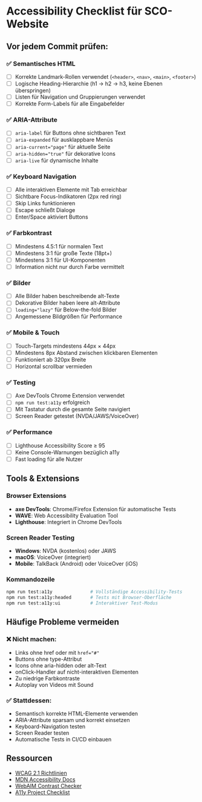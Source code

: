 # Accessibility Checklist für SCO-Website

## Vor jedem Commit prüfen:

### ✅ Semantisches HTML
- [ ] Korrekte Landmark-Rollen verwendet (`<header>`, `<nav>`, `<main>`, `<footer>`)
- [ ] Logische Heading-Hierarchie (h1 → h2 → h3, keine Ebenen überspringen)
- [ ] Listen für Navigation und Gruppierungen verwendet
- [ ] Korrekte Form-Labels für alle Eingabefelder

### ✅ ARIA-Attribute
- [ ] `aria-label` für Buttons ohne sichtbaren Text
- [ ] `aria-expanded` für ausklappbare Menüs
- [ ] `aria-current="page"` für aktuelle Seite
- [ ] `aria-hidden="true"` für dekorative Icons
- [ ] `aria-live` für dynamische Inhalte

### ✅ Keyboard Navigation
- [ ] Alle interaktiven Elemente mit Tab erreichbar
- [ ] Sichtbare Focus-Indikatoren (2px red ring)
- [ ] Skip Links funktionieren
- [ ] Escape schließt Dialoge
- [ ] Enter/Space aktiviert Buttons

### ✅ Farbkontrast
- [ ] Mindestens 4.5:1 für normalen Text
- [ ] Mindestens 3:1 für große Texte (18pt+)
- [ ] Mindestens 3:1 für UI-Komponenten
- [ ] Information nicht nur durch Farbe vermittelt

### ✅ Bilder
- [ ] Alle Bilder haben beschreibende alt-Texte
- [ ] Dekorative Bilder haben leere alt-Attribute
- [ ] `loading="lazy"` für Below-the-fold Bilder
- [ ] Angemessene Bildgrößen für Performance

### ✅ Mobile & Touch
- [ ] Touch-Targets mindestens 44px × 44px
- [ ] Mindestens 8px Abstand zwischen klickbaren Elementen
- [ ] Funktioniert ab 320px Breite
- [ ] Horizontal scrollbar vermieden

### ✅ Testing
- [ ] Axe DevTools Chrome Extension verwendet
- [ ] `npm run test:a11y` erfolgreich
- [ ] Mit Tastatur durch die gesamte Seite navigiert
- [ ] Screen Reader getestet (NVDA/JAWS/VoiceOver)

### ✅ Performance
- [ ] Lighthouse Accessibility Score ≥ 95
- [ ] Keine Console-Warnungen bezüglich a11y
- [ ] Fast loading für alle Nutzer

## Tools & Extensions

### Browser Extensions
- **axe DevTools**: Chrome/Firefox Extension für automatische Tests
- **WAVE**: Web Accessibility Evaluation Tool
- **Lighthouse**: Integriert in Chrome DevTools

### Screen Reader Testing
- **Windows**: NVDA (kostenlos) oder JAWS
- **macOS**: VoiceOver (integriert)
- **Mobile**: TalkBack (Android) oder VoiceOver (iOS)

### Kommandozeile
```bash
npm run test:a11y              # Vollständige Accessibility-Tests
npm run test:a11y:headed       # Tests mit Browser-Oberfläche
npm run test:a11y:ui           # Interaktiver Test-Modus
```

## Häufige Probleme vermeiden

### ❌ Nicht machen:
- Links ohne href oder mit `href="#"`
- Buttons ohne type-Attribut
- Icons ohne aria-hidden oder alt-Text
- onClick-Handler auf nicht-interaktiven Elementen
- Zu niedrige Farbkontraste
- Autoplay von Videos mit Sound

### ✅ Stattdessen:
- Semantisch korrekte HTML-Elemente verwenden
- ARIA-Attribute sparsam und korrekt einsetzen
- Keyboard-Navigation testen
- Screen Reader testen
- Automatische Tests in CI/CD einbauen

## Ressourcen

- [WCAG 2.1 Richtlinien](https://www.w3.org/WAI/WCAG21/quickref/)
- [MDN Accessibility Docs](https://developer.mozilla.org/en-US/docs/Web/Accessibility)
- [WebAIM Contrast Checker](https://webaim.org/resources/contrastchecker/)
- [A11y Project Checklist](https://www.a11yproject.com/checklist/)
